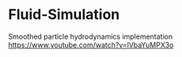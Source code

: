 # Fluid-Simulation
Smoothed particle hydrodynamics implementation
https://www.youtube.com/watch?v=lVbaYuMPX3o

